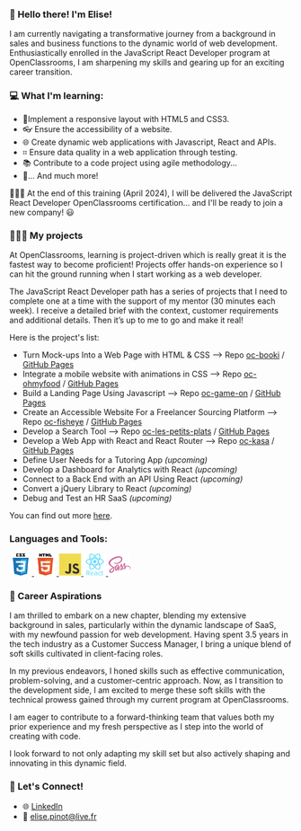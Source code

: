 ### 👋 Hello there! I'm Elise!

I am currently navigating a transformative journey from a background in sales and business functions to the dynamic world of web development. 
Enthusiastically enrolled in the JavaScript React Developer program at OpenClassrooms, I am sharpening my skills and gearing up for an exciting career transition.

### 💻 What I'm learning:

- 📱Implement a responsive layout with HTML5 and CSS3.
- 👓 Ensure the accessibility of a website.
- 🌐 Create dynamic web applications with Javascript, React and APIs.
- ⌗ Ensure data quality in a web application through testing.
- 📚 Contribute to a code project using agile methodology...
- 🚀... And much more!

👩🏻‍🎓 At the end of this training (April 2024), I will be delivered the JavaScript React Developer OpenClassrooms certification... and I'll be ready to join a new company! 😃

### 👩🏻‍💻 My projects

At OpenClassrooms, learning is project-driven which is really great it is the fastest way to become proficient!
Projects offer hands-on experience so I can hit the ground running when I start working as a web developer.

The JavaScript React Developer path has a series of projects that I need to complete one at a time with the support of my mentor (30 minutes each week). 
I receive a detailed brief with the context, customer requirements and additional details. 
Then it’s up to me to go and make it real!

Here is the project's list:
- Turn Mock-ups Into a Web Page with HTML & CSS --> Repo [oc-booki](https://github.com/elisepinot/oc-booki) / [GitHub Pages](https://elisepinot.github.io/oc-booki/)
- Integrate a mobile website with animations in CSS --> Repo [oc-ohmyfood](https://github.com/elisepinot/oc-ohmyfood) / [GitHub Pages](https://elisepinot.github.io/oc-ohmyfood/)
- Build a Landing Page Using Javascript --> Repo [oc-game-on](https://github.com/elisepinot/oc-game-on) / [GitHub Pages](https://elisepinot.github.io/oc-game-on/)
- Create an Accessible Website For a Freelancer Sourcing Platform --> Repo [oc-fisheye](https://github.com/elisepinot/oc-fisheye) / [GitHub Pages](https://elisepinot.github.io/oc-fisheye/)
- Develop a Search Tool --> Repo [oc-les-petits-plats](https://github.com/elisepinot/oc-les-petits-plats) / [GitHub Pages](https://elisepinot.github.io/oc-les-petits-plats/)
- Develop a Web App with React and React Router --> Repo [oc-kasa](https://github.com/elisepinot/oc-kasa) / [GitHub Pages](https://elisepinot.github.io/oc-kasa/)
- Define User Needs for a Tutoring App _(upcoming)_
- Develop a Dashboard for Analytics with React _(upcoming)_
- Connect to a Back End with an API Using React _(upcoming)_
- Convert a jQuery Library to React _(upcoming)_
- Debug and Test an HR SaaS _(upcoming)_

You can find out more [here](https://static.oc-static.com/syllabus/878-javascript-react-developer-en-en-standard.pdf).

<h3 align="left">Languages and Tools:</h3>
<p align="left"> <a href="https://www.w3schools.com/css/" target="_blank" rel="noreferrer"> <img src="https://raw.githubusercontent.com/devicons/devicon/master/icons/css3/css3-original-wordmark.svg" alt="css3" width="40" height="40"/> </a> <a href="https://www.w3.org/html/" target="_blank" rel="noreferrer"> <img src="https://raw.githubusercontent.com/devicons/devicon/master/icons/html5/html5-original-wordmark.svg" alt="html5" width="40" height="40"/> </a> <a href="https://developer.mozilla.org/en-US/docs/Web/JavaScript" target="_blank" rel="noreferrer"> <img src="https://raw.githubusercontent.com/devicons/devicon/master/icons/javascript/javascript-original.svg" alt="javascript" width="40" height="40"/> </a> <a href="https://reactjs.org/" target="_blank" rel="noreferrer"> <img src="https://raw.githubusercontent.com/devicons/devicon/master/icons/react/react-original-wordmark.svg" alt="react" width="40" height="40"/> </a> <a href="https://sass-lang.com" target="_blank" rel="noreferrer"> <img src="https://raw.githubusercontent.com/devicons/devicon/master/icons/sass/sass-original.svg" alt="sass" width="40" height="40"/> </a> </p>


### 🎯 Career Aspirations

I am thrilled to embark on a new chapter, blending my extensive background in sales, particularly within the dynamic landscape of SaaS, with my newfound passion for web development. Having spent 3.5 years in the tech industry as a Customer Success Manager, I bring a unique blend of soft skills cultivated in client-facing roles.

In my previous endeavors, I honed skills such as effective communication, problem-solving, and a customer-centric approach. Now, as I transition to the development side, I am excited to merge these soft skills with the technical prowess gained through my current program at OpenClassrooms.

I am eager to contribute to a forward-thinking team that values both my prior experience and my fresh perspective as I step into the world of creating with code. 

I look forward to not only adapting my skill set but also actively shaping and innovating in this dynamic field.

### 🚀 Let's Connect!

- 🌐 [LinkedIn](https://www.linkedin.com/in/elisepinot/)
- 📧 elise.pinot@live.fr

<!--
**elisepinot/elisepinot** is a ✨ _special_ ✨ repository because its `README.md` (this file) appears on your GitHub profile.

Here are some ideas to get you started:

- 🔭 I’m currently working on ...
- 🌱 I’m currently learning ...
- 👯 I’m looking to collaborate on ...
- 🤔 I’m looking for help with ...
- 💬 Ask me about ...
- 📫 How to reach me: ...
- 😄 Pronouns: ...
- ⚡ Fun fact: ...
-->
